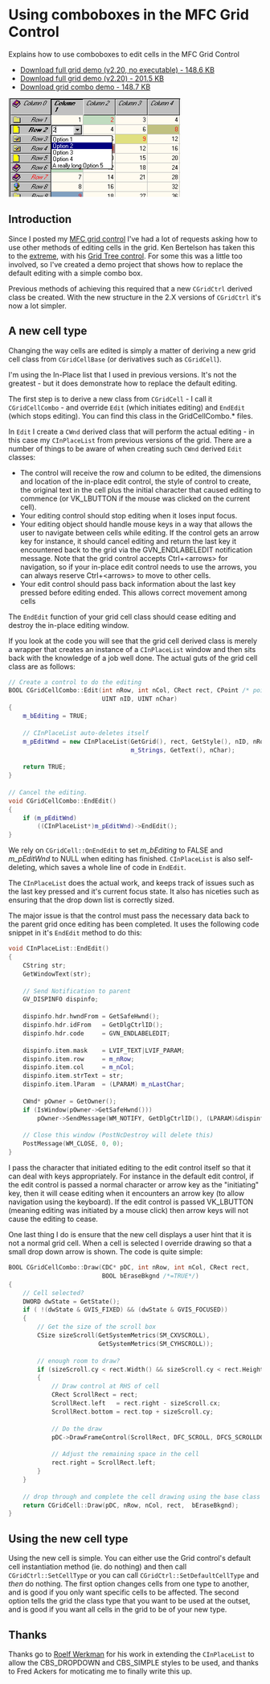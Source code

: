 # Using comboboxes in the MFC Grid Control

Explains how to use comboboxes to edit cells in the MFC Grid Control

- [Download full grid demo (v2.20, no executable)  - 148.6 KB](https://raw.githubusercontent.com/ChrisMaunder/gridctrl_combo/master/docs/assets/gridctrl_demo220-noexe.zip)
- [Download full grid demo (v2.20) - 201.5 KB](https://raw.githubusercontent.com/ChrisMaunder/gridctrl_combo/master/docs/assets/gridctrl_demo220.zip)
- [Download grid combo demo - 148.7 KB](https://raw.githubusercontent.com/ChrisMaunder/gridctrl_combo/master/docs/assets/gridctrl_combo.zip)

![Sample Image - gridctrl_combo.gif](https://raw.githubusercontent.com/ChrisMaunder/gridctrl_combo/master/docs/assets/gridctrl_combo.gif)

## Introduction

Since I posted my [MFC grid control](gridctrl.aspx) I've had a lot of requests asking how to use other methods of editing cells in the grid. Ken Bertelson has taken this to the [extreme](GridTreeCtrl.aspx), with his [Grid Tree control](GridTreeCtrl.aspx). For some this was a little too involved, so I've created a demo project that shows how to replace the default editing with a simple combo box. 

Previous methods of achieving this required that a new `CGridCtrl` derived class be created. With the new structure in the 2.X versions of `CGridCtrl` it's now a lot simpler. 

## A new cell type

Changing the way cells are edited is simply a matter of deriving a new grid cell class from `CGridCellBase` (or derivatives such as `CGridCell`). 

I'm using the In-Place list that I used in previous versions. It's not the greatest - but it does demonstrate how to replace the default editing. 

The first step is to derive a new class from `CGridCell` - I call it `CGridCellCombo` - and override `Edit` (which initiates editing) and `EndEdit` (which stops editing). You can find this class in the GridCellCombo.\* files. 

In `Edit` I create a `CWnd` derived class that will perform the actual editing - in this case my `CInPlaceList` from previous versions of the grid. There are a number of things to be aware of when creating such `CWnd` derived `Edit` classes: 

- The control will receive the row and column to be edited, the dimensions and location of the in-place edit control, the style of control to create, the original text in the cell plus the initial character that caused editing to commence (or VK\_LBUTTON if the mouse was clicked on the current cell).
- Your editing control should stop editing when it loses input focus.
- Your editing object should handle mouse keys in a way that allows the user to navigate between cells while editing. If the control gets an arrow key for instance, it should cancel editing and return the last key it encountered back to the grid via the GVN\_ENDLABELEDIT notification message. 
Note that the grid control accepts Ctrl+&lt;arrows&gt; for navigation, so if your in-place edit control needs to use the arrows, you can always reserve Ctrl+&lt;arrows&gt; to move to other cells.
- Your edit control should pass back information about the last key pressed before editing ended. This allows correct movement among cells

The `EndEdit` function of your grid cell class should cease editing and destroy the in-place editing window. 

If you look at the code you will see that the grid cell derived class is merely a wrapper that creates an instance of a `CInPlaceList` window and then sits back with the knowledge of a job well done. The actual guts of the grid cell class are as follows: 

```cpp
// Create a control to do the editing
BOOL CGridCellCombo::Edit(int nRow, int nCol, CRect rect, CPoint /* point */,
                          UINT nID, UINT nChar)
{
    m_bEditing = TRUE;
    
    // CInPlaceList auto-deletes itself
    m_pEditWnd = new CInPlaceList(GetGrid(), rect, GetStyle(), nID, nRow, nCol, 
                                  m_Strings, GetText(), nChar);

    return TRUE;
}

// Cancel the editing.
void CGridCellCombo::EndEdit()
{
    if (m_pEditWnd)
        ((CInPlaceList*)m_pEditWnd)->EndEdit();
}
```

We rely on `CGridCell::OnEndEdit` to set *m\_bEditing* to FALSE and *m\_pEditWnd* to NULL when editing has finished. `CInPlaceList` is also self-deleting, which saves a whole line of code in `EndEdit`. 

The `CInPlaceList` does the actual work, and keeps track of issues such as the last key pressed and it's current focus state. It also has niceties such as ensuring that the drop down list is correctly sized. 

The major issue is that the control must pass the necessary data back to the parent grid once editing has been completed. It uses the following code snippet in it's `EndEdit` method to do this: 

```cpp
void CInPlaceList::EndEdit()
{
    CString str;
    GetWindowText(str);
 
    // Send Notification to parent
    GV_DISPINFO dispinfo;

    dispinfo.hdr.hwndFrom = GetSafeHwnd();
    dispinfo.hdr.idFrom   = GetDlgCtrlID();
    dispinfo.hdr.code     = GVN_ENDLABELEDIT;
 
    dispinfo.item.mask    = LVIF_TEXT|LVIF_PARAM;
    dispinfo.item.row     = m_nRow;
    dispinfo.item.col     = m_nCol;
    dispinfo.item.strText = str;
    dispinfo.item.lParam  = (LPARAM) m_nLastChar; 
 
    CWnd* pOwner = GetOwner();
    if (IsWindow(pOwner->GetSafeHwnd()))
        pOwner->SendMessage(WM_NOTIFY, GetDlgCtrlID(), (LPARAM)&dispinfo );
 
    // Close this window (PostNcDestroy will delete this)
    PostMessage(WM_CLOSE, 0, 0);
}
```

I pass the character that initiated editing to the edit control itself so that it can deal with keys appropriately. For instance in the default edit control, if the edit control is passed a normal character or arrow key as the "initiating" key, then it will cease editing when it encounters an arrow key (to allow navigation using the keyboard). If the edit control is passed VK\_LBUTTON (meaning editing was initiated by a mouse click) then arrow keys will not cause the editing to cease. 

One last thing I do is ensure that the new cell displays a user hint that it is not a normal grid cell. When a cell is selected I override drawing so that a small drop down arrow is shown. The code is quite simple: 

```cpp
BOOL CGridCellCombo::Draw(CDC* pDC, int nRow, int nCol, CRect rect,
                          BOOL bEraseBkgnd /*=TRUE*/)
{
    // Cell selected?
    DWORD dwState = GetState();
    if ( !(dwState & GVIS_FIXED) && (dwState & GVIS_FOCUSED))
    {
        // Get the size of the scroll box
        CSize sizeScroll(GetSystemMetrics(SM_CXVSCROLL), 
                         GetSystemMetrics(SM_CYHSCROLL));

        // enough room to draw?
        if (sizeScroll.cy < rect.Width() && sizeScroll.cy < rect.Height())
        {
            // Draw control at RHS of cell
            CRect ScrollRect = rect;
            ScrollRect.left   = rect.right - sizeScroll.cx;
            ScrollRect.bottom = rect.top + sizeScroll.cy;

            // Do the draw 
            pDC->DrawFrameControl(ScrollRect, DFC_SCROLL, DFCS_SCROLLDOWN);

            // Adjust the remaining space in the cell
            rect.right = ScrollRect.left;
        }
    }

    // drop through and complete the cell drawing using the base class' method
    return CGridCell::Draw(pDC, nRow, nCol, rect,  bEraseBkgnd);
}
```

## Using the new cell type

Using the new cell is simple. You can either use the Grid control's default cell instantiation method (ie. do nothing) and then call `CGridCtrl::SetCellType` or you can call `CGridCtrl::SetDefaultCellType` and *then* do nothing. The first option changes cells from one type to another, and is good if you only want specific cells to be affected. The second option tells the grid the class type that you want to be used at the outset, and is good if you want all cells in the grid to be of your new type. 

## Thanks

Thanks go to [Roelf Werkman](mailto:rdw@inn.nl) for his work in extending the `CInPlaceList` to allow the CBS\_DROPDOWN and CBS\_SIMPLE styles to be used, and thanks to Fred Ackers for moticating me to finally write this up.
